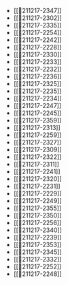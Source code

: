- [[💬211217-2347]]
- [[💬211217-2302]]
- [[💬211217-2335]]
- [[💬211217-2254]]
- [[💬211217-2242]]
- [[💬211217-2228]]
- [[💬211217-2330]]
- [[💬211217-2233]]
- [[💬211217-2232]]
- [[💬211217-2236]]
- [[💬211217-2325]]
- [[💬211217-2235]]
- [[💬211217-2234]]
- [[💬211217-2247]]
- [[💬211217-2245]]
- [[💬211217-2359]]
- [[💬211217-2313]]
- [[💬211217-2259]]
- [[💬211217-2327]]
- [[💬211217-2309]]
- [[💬211217-2322]]
- [[💬211217-2311]]
- [[💬211217-2241]]
- [[💬211217-2320]]
- [[💬211217-2231]]
- [[💬211217-2229]]
- [[💬211217-2249]]
- [[💬211217-2355]]
- [[💬211217-2350]]
- [[💬211217-2256]]
- [[💬211217-2340]]
- [[💬211217-2239]]
- [[💬211217-2353]]
- [[💬211217-2345]]
- [[💬211217-2332]]
- [[💬211217-2252]]
- [[💬211217-2248]]
